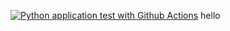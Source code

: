 [![Python application test with Github Actions](https://github.com/huynguyendev02/udacity-project-2/actions/workflows/pythonapp.yml/badge.svg?branch=ci-azure-shell)](https://github.com/huynguyendev02/udacity-project-2/actions/workflows/pythonapp.yml)
hello
